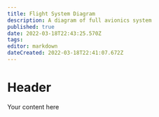 ```yaml
---
title: Flight System Diagram
description: A diagram of full avionics system
published: true
date: 2022-03-18T22:43:25.570Z
tags: 
editor: markdown
dateCreated: 2022-03-18T22:41:07.672Z
---
```


# Header
Your content here
